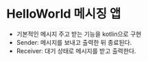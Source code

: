 # HelloWorld 메시징 앱

- 기본적인 메시지 주고 받는 기능을 kotlin으로 구현
- Sender: 메시지를 보내고 출력한 뒤 종료된다.
- Receiver: 대기 상태로 메시지를 받고 출력한다.
